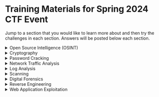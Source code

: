 # Training Materials for Spring 2024 CTF Event
Jump to a section that you would like to learn more about and then try the challenges in each section. Answers will be posted below each section.
<details>
  <Summary>Open Source Intelligence (OSINT)</Summary>
  
## Open Source Intelligence:
1) Based on the following image, can you identify the following bits of information:
    * Where was this image shot?
    * What is the name of the series this image was from?
    * What is the name of the episode this image was from?
![image](https://github.com/Purdue-Fort-Wayne-ACM/CTF-Training-Spring-2024/assets/84486562/16669296-747e-4d93-b1f4-84b85d1e9d30)

2) Based on the following image, can you identify the following bits of information:
    * What is the name of the video?
    * What country is the video being reacted to shot in?
    * Where was the video being reacted to originally posted?
    * What brand was the cause of the critical failure?
![image](https://github.com/Purdue-Fort-Wayne-ACM/CTF-Training-Spring-2024/assets/84486562/f86d7440-da22-4849-81f4-15179ba307ff)
3) Using the image on the right please tell us the following information:
    * What city is in the image
    * What is the name of the building that is directly in front of the camera
    * What is the name of the bridge that the photo was taken on  
  [DOWNLOAD LINK](https://github.com/Purdue-Fort-Wayne-ACM/CTF-Training-Spring-2024/blob/main/assets/_MG_9319%20copy.jpg)
![image](https://github.com/Purdue-Fort-Wayne-ACM/CTF-Training-Spring-2024/blob/main/assets/_MG_9319%20copy.jpg)
Image by Neal Birchfield, Image used with permission.
4) Using the following information below please tell us the following information:
    * Deep Breath
    * The Girl Who Waited
    * Forest of the Dead

    * What is missing?
    * What is the common element?
</details>
<details>
  <summary>Cryptography</summary>

1) We have this, we think that it was encoded multiple times:
  ```....-/----./-..../...../-..../-.../-..../-../-..../---../-..../-..../-..../----./--.../....-/--.../...../-..../----./-..../---../--.../.----/..---/-----/....-/-..../....-/----./..---/-----/--.../...../--.../...../--.../...--/-..../---../-..../-...```
    * How many times was this encrypted
    * What was the plain text?
2) We have this, we think that it contains a hidden message:
    * How was this encrypted?
    * What was the plain text?  
[DOWNLOAD LINK](https://github.com/Purdue-Fort-Wayne-ACM/CTF-Training-Spring-2024/blob/main/assets/rickysteg.jpg)
![image](https://github.com/Purdue-Fort-Wayne-ACM/CTF-Training-Spring-2024/assets/84486562/c81040d4-f0ce-42f2-ac69-2e8d10d8e9b2)
</details>
<details>
  <summary>Password Cracking</summary>

  ## Password Cracking
  ```bash
c870152b79fd1f55e87c0b5af8d13aa1
d8b98e69f7298208b27886a30400a603
b5c0b187fe309af0f4d35982fd961d7e
627fe11eeef8994b7254fc1da4a0a3c7
daf839300e6394e455a0caf1cf80fb36
8470f3c26d43f5ceca7fc33982c22243
f9b20372fee2d3b8fb87deee330b12ff
f4021ad1ea872387461331899b86e8b1
c3a61b7e621781e5d688da556f11200c
015504c3b7b55e2202e6a71675d4b0c4
dd7536794b63bf90eccfd37f9b147d7f
7fc56270e7a70fa81a5935b72eacbe29
a1853eca7c7cc9b3284d9f91a27f88a4
d75dbd6d1a4e14db1deb9d479a66027a
3260fcbfd052121337ffd7b9175e27d6
5a5af20037bf6c096d7c21b09901781f
8644981e243b6db72a5a1ae779951acc
50f207163fcc448ca1c92f0684d7ca53
2bf548966d9f732596042bd4bb613fe6
71fa8d21fc965a94c99088bc7e6ad263
f01509181f2b21920bb2f4678e6711f5
1694384d1952ab9dee33c346130aea88
bd805a6be924ef32429f4538f72d4b9b
d31715d7098cbf0bd771bcc55af26162
95bd1e3f4ca5eb6fe0fde97155916582
78f17c5da35163a83e4cb55e0d8560be
b99834bc19bbad24580b3adfa04fb947
6f6179654ad5000f5df22e79c4c58404
38a2e462336b731aceec2501bfdc8772
4d78399408e3605b0a91bd2f40ff6253
726e4b9aa84a99321c9f06a5fb99689f
228709856c863ea7b614623aadd1c8b8
0359a9977c037fa2ddb16888580f232c
f27d5da236b2dee7be3d121d139ee7e3
77d6747db3c576327329253d93fc791b
05823fa16def5b8d7eba5dd9db70d92e
59251b907a068e66821223bfadeedca2
39136543e9117d842c4396f0e99f1b79
a9fb5cf3e8f7a465c8da0cd5789621d0
bd7656d444c2cd80a4f74b88b9544234
cd024ef739c2eb0042cea0e6963c86e8
be92b0d7ddbff2f36c4d9436267d3d4a
c5dd9539e8d4c2eb53b8dc818502ff5e
905a49a06e7c163ddc4a003bc59c7e01
1d22ed5a67ebe24f5a0fe4886c9cc1ff
ffbcde20e43136ba3740c72524aab8a5
530524db2a24c4cda31726822c8fdb49
b90091604524151559d3d231fc88a52d
  ```
</details>
<details>
  <summary>Network Traffic Analysis</summary>

  [sus.pcap](https://github.com/Purdue-Fort-Wayne-ACM/CTF-Training-Spring-2024/raw/main/assets/sus_export.pcapng)
1) Using the wireless traffic capture, please tell us the following information
    * How many players where there?
    * Did the players win or did the imposter win?
    * What colors where playing?
    * Did anyone have any special outfits?

</details>
<details>
  <summary>Log Analysis</summary>

  [healtcare log](https://github.com/Purdue-Fort-Wayne-ACM/CTF-Training-Spring-2024/raw/main/assets/LogAnalysis.patient.ssx)
1) Using the log capture, please tell us the following information:
    * What was the model and manufacturer used?
    * What computer was this captured on?
    * Did the patient live?
    * How many shocks did the patient receive?
    * When was this recorded?
</details>
<details>
  <summary>Scanning</summary>

1) We think that there is something is hiding  in the code of scanme.nmap.org, can you check it out and see what you can find?
    * How many open ports are there?
    * What is the most likely Operating system of the server?
    * How long has the server been operational?
</details>
<details>
  <summary>Digital Forensics</summary>

  [capturedfile.docx](https://github.com/Purdue-Fort-Wayne-ACM/CTF-Training-Spring-2024/raw/main/assets/capturedfile.docx)
1) We have recovered a word document. It seems to be corrupted though. Can you find the following information about the document?
    * Who made the document
    * Are there any fonts embedded in the document
    * Are there any images in the document
    * What is the text in the document
</details>
<details>
  <summary>Reverse Engineering</summary>

  Go to [JS Code](https://purdue-fort-wayne-acm.github.io/CTF-Training-Spring-2024/obfuscatedCode_one.html)
</details>
<details>
  <summary>Web Application Exploitation</summary>

1) We have found some vulnerable websites can you find the vulnerabilities?
    * [Employee Panel](https://purdue-fort-wayne-acm.github.io/CTF-Training-Spring-2024/employeepanel)
    * [OurSpace](https://purdue-fort-wayne-acm.github.io/CTF-Training-Spring-2024/ourspace)
</details>
